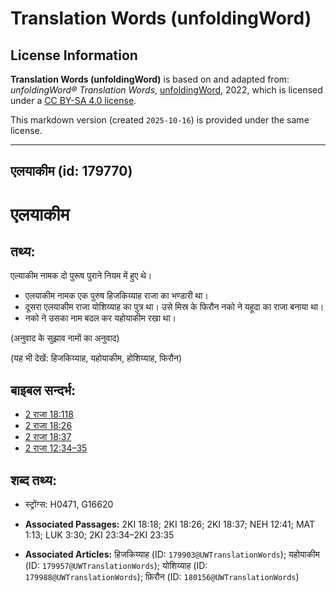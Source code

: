 # Translation Words (unfoldingWord)

## License Information

**Translation Words (unfoldingWord)** is based on and adapted from: _unfoldingWord® Translation Words_, [unfoldingWord](https://unfoldingword.org/utw), 2022, which is licensed under a [CC BY-SA 4.0 license](https://creativecommons.org/licenses/by-sa/4.0/legalcode.en).

This markdown version (created `2025-10-16`) is provided under the same license.



--------------------------------

## एलयाकीम (id: 179770)

एलयाकीम
=======

तथ्य:
-----

एल्याकीम नामक दो पुरूष पुराने नियम में हुए थे।

* एलयाकीम नामक एक पुरुष हिजकिय्याह राजा का भण्डारी था।
* दूसरा एलयाकीम राजा योशिय्याह का पुत्र था। उसे मिस्र के फिरौन नको ने यहूदा का राजा बनाया था।
* नको ने उसका नाम बदल कर यहोयाकीम रखा था।

(अनुवाद के सुझाव नामों का अनुवाद)

(यह भी देखें: हिजकिय्याह, यहोयाकीम, होशिय्याह, फिरौन)

बाइबल सन्दर्भ:
--------------

* [2 राजा 18:118](https://ref.ly/2Kgs0:0)
* [2 राजा 18:26](https://ref.ly/2Kgs0:0)
* [2 राजा 18:37](https://ref.ly/2Kgs0:0)
* [2 राजा 12:34–35](https://ref.ly/2Kgs0:0)

शब्द तथ्य:
----------

* स्ट्रोंग्स: H0471, G16620

* **Associated Passages:** 2KI 18:18; 2KI 18:26; 2KI 18:37; NEH 12:41; MAT 1:13; LUK 3:30; 2KI 23:34–2KI 23:35
* **Associated Articles:** हिजकिय्याह (ID: `179903@UWTranslationWords`); यहोयाकीम (ID: `179957@UWTranslationWords`); योशिय्याह (ID: `179988@UWTranslationWords`); फ़िरौन (ID: `180156@UWTranslationWords`)

